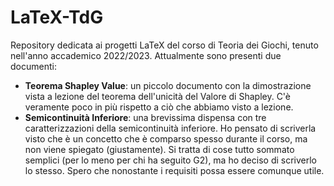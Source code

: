 # LaTeX-TdG
Repository dedicata ai progetti LaTeX del corso di Teoria dei Giochi, tenuto nell'anno accademico 2022/2023.
Attualmente sono presenti due documenti:
 - **Teorema Shapley Value**: un piccolo documento con la dimostrazione vista a lezione del teorema dell'unicità del Valore di Shapley. C'è veramente poco in più rispetto a ciò che abbiamo visto a lezione.
 - **Semicontinuità Inferiore**: una brevissima dispensa con tre caratterizzazioni della semicontinuità inferiore. Ho pensato di scriverla visto che è un concetto che è comparso spesso durante il corso, ma non viene spiegato (giustamente). Si tratta di cose tutto sommato semplici (per lo meno per chi ha seguito G2), ma ho deciso di scriverlo lo stesso. Spero che nonostante i requisiti possa essere comunque utile.
